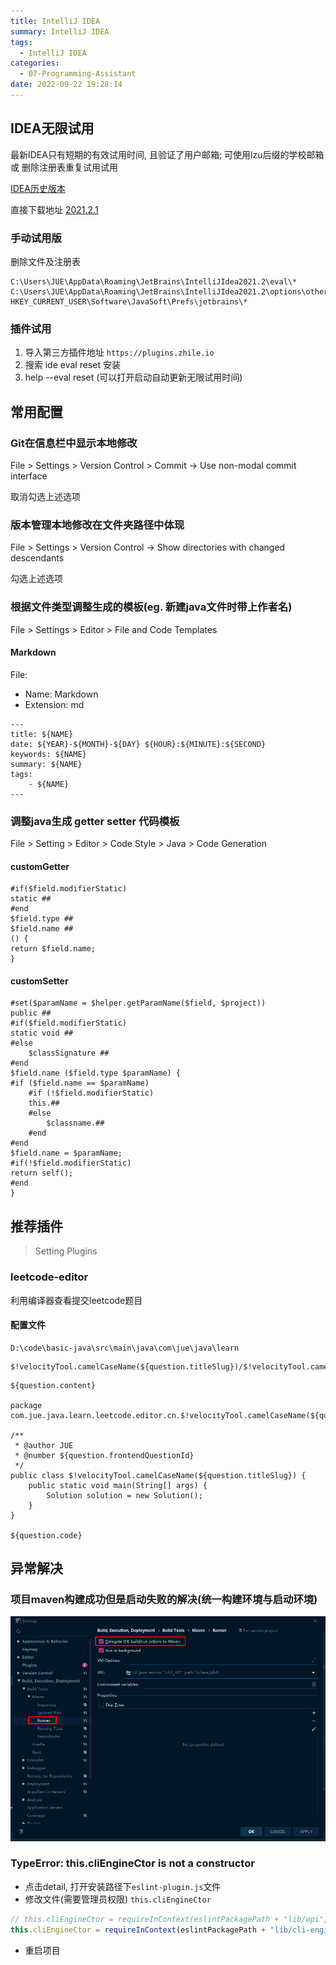 ```yaml
---
title: IntelliJ IDEA
summary: IntelliJ IDEA
tags:
  - IntelliJ IDEA
categories:
  - 07-Programming-Assistant
date: 2022-09-22 19:28:14
---
```


## IDEA无限试用

最新IDEA只有短期的有效试用时间, 且验证了用户邮箱; 可使用lzu后缀的学校邮箱 或 删除注册表重复试用试用

[IDEA历史版本](https://www.jetbrains.com/idea/download/other.html)

直接下载地址 [2021.2.1](https://download.jetbrains.com/idea/ideaIU-2021.2.1.exe?_gl=1*161tx0f*_ga*ODYyMzc1MDUuMTU4NDE4MDU0MQ..*_ga_9J976DJZ68*MTY2NTgwOTY1NS4zLjAuMTY2NTgwOTY1Ni4wLjAuMA..&_ga=2.180236583.2030136809.1665809656-86237505.1584180541)

### 手动试用版

删除文件及注册表

```text
C:\Users\JUE\AppData\Roaming\JetBrains\IntelliJIdea2021.2\eval\*
C:\Users\JUE\AppData\Roaming\JetBrains\IntelliJIdea2021.2\options\other.xml
HKEY_CURRENT_USER\Software\JavaSoft\Prefs\jetbrains\*
```

### 插件试用

1. 导入第三方插件地址 `https://plugins.zhile.io`
2. 搜索 ide eval reset 安装
3. help --eval reset (可以打开启动自动更新无限试用时间)

## 常用配置

### Git在信息栏中显示本地修改

File > Settings > Version Control > Commit -> Use non-modal commit interface

取消勾选上述选项

### 版本管理本地修改在文件夹路径中体现

File > Settings > Version Control -> Show directories with changed descendants

勾选上述选项

### 根据文件类型调整生成的模板(eg. 新建java文件时带上作者名)

File > Settings > Editor > File and Code Templates

#### Markdown

File:

- Name: Markdown
- Extension: md

```
---
title: ${NAME}
date: ${YEAR}-${MONTH}-${DAY} ${HOUR}:${MINUTE}:${SECOND}
keywords: ${NAME}
summary: ${NAME}
tags:
    - ${NAME}
---
```

### 调整java生成 getter setter 代码模板

File > Setting > Editor > Code Style > Java > Code Generation

#### customGetter

```thymeleaftemplatesfragmentexpressions
#if($field.modifierStatic)
static ##
#end
$field.type ##
$field.name ##
() {
return $field.name;
}
```

#### customSetter

```thymeleaftemplatesfragmentexpressions
#set($paramName = $helper.getParamName($field, $project))
public ##
#if($field.modifierStatic)
static void ##
#else
    $classSignature ##
#end
$field.name ($field.type $paramName) {
#if ($field.name == $paramName)
    #if (!$field.modifierStatic)
    this.##
    #else
        $classname.##
    #end
#end
$field.name = $paramName;
#if(!$field.modifierStatic)
return self();
#end
}
```

## 推荐插件

> Setting Plugins

### leetcode-editor

利用编译器查看提交leetcode题目

#### 配置文件

```
D:\code\basic-java\src\main\java\com\jue\java\learn
```

```
$!velocityTool.camelCaseName(${question.titleSlug})/$!velocityTool.camelCaseName(${question.titleSlug})
```

```
${question.content}

package com.jue.java.learn.leetcode.editor.cn.$!velocityTool.camelCaseName(${question.titleSlug});

/**
 * @author JUE
 * @number ${question.frontendQuestionId}
 */
public class $!velocityTool.camelCaseName(${question.titleSlug}) {
    public static void main(String[] args) {
        Solution solution = new Solution();
    }
}

${question.code}
```

## 异常解决

### 项目maven构建成功但是启动失败的解决(统一构建环境与启动环境)

![image](IntelliJ-IDEA/mavenProjectError.png)

### TypeError: this.cliEngineCtor is not a constructor

+ 点击detail, 打开安装路径下`eslint-plugin.js`文件
+ 修改文件(需要管理员权限) `this.cliEngineCtor`
```js
// this.cliEngineCtor = requireInContext(eslintPackagePath + "lib/api", state.packageJsonPath).CLIEngine;
this.cliEngineCtor = requireInContext(eslintPackagePath + "lib/cli-engine", state.packageJsonPath).CLIEngine;
```
+ 重启项目
